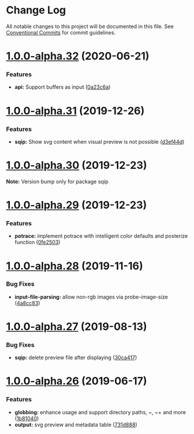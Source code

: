 # Change Log

All notable changes to this project will be documented in this file.
See [Conventional Commits](https://conventionalcommits.org) for commit guidelines.

# [1.0.0-alpha.32](https://github.com/axe312ger/sqip/compare/sqip@1.0.0-alpha.31...sqip@1.0.0-alpha.32) (2020-06-21)


### Features

* **api:** Support buffers as input ([0a23c6a](https://github.com/axe312ger/sqip/commit/0a23c6a8d265418713d00be9d0c698b982a5acbe))





# [1.0.0-alpha.31](https://github.com/axe312ger/sqip/compare/sqip@1.0.0-alpha.30...sqip@1.0.0-alpha.31) (2019-12-26)


### Features

* **sqip:** Show svg content when visual preview is not possible ([d3ef44d](https://github.com/axe312ger/sqip/commit/d3ef44dd4bf30d0866efaaf32a2ad9e7f4b6051f))





# [1.0.0-alpha.30](https://github.com/axe312ger/sqip/compare/sqip@1.0.0-alpha.29...sqip@1.0.0-alpha.30) (2019-12-23)

**Note:** Version bump only for package sqip





# [1.0.0-alpha.29](https://github.com/axe312ger/sqip/compare/sqip@1.0.0-alpha.28...sqip@1.0.0-alpha.29) (2019-12-23)


### Features

* **potrace:** implement potrace with intelligent color defaults and posterize function ([0fe2503](https://github.com/axe312ger/sqip/commit/0fe2503c92486b07a01382638ac92b475dead67d))





# [1.0.0-alpha.28](https://github.com/axe312ger/sqip/compare/sqip@1.0.0-alpha.27...sqip@1.0.0-alpha.28) (2019-11-16)


### Bug Fixes

* **input-file-parsing:** allow non-rgb images via probe-image-size ([4a8cc83](https://github.com/axe312ger/sqip/commit/4a8cc83c405c893f69bf151d237fb3dfd60d18ca))





# [1.0.0-alpha.27](https://github.com/axe312ger/sqip/compare/sqip@1.0.0-alpha.26...sqip@1.0.0-alpha.27) (2019-08-13)


### Bug Fixes

* **sqip:** delete preview file after displaying ([30ca417](https://github.com/axe312ger/sqip/commit/30ca417))





# [1.0.0-alpha.26](https://github.com/axe312ger/sqip/compare/sqip@1.0.0-alpha.25...sqip@1.0.0-alpha.26) (2019-06-17)


### Features

* **globbing:** enhance usage and support directory paths, ~, ~+ and more ([1b81040](https://github.com/axe312ger/sqip/commit/1b81040))
* **output:** svg preview and metadata table ([731d888](https://github.com/axe312ger/sqip/commit/731d888))
